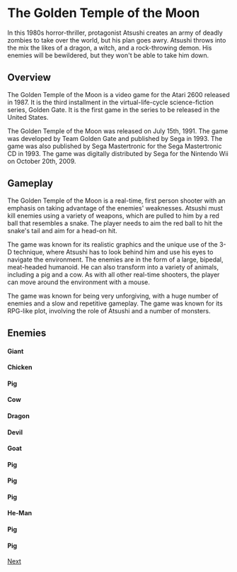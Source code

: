# The Golden Temple of the Moon

In this 1980s horror-thriller, protagonist Atsushi creates an army of deadly zombies to take over the world, but his plan goes awry. Atsushi throws into the mix the likes of a dragon, a witch, and a rock-throwing demon. His enemies will be bewildered, but they won't be able to take him down.

## Overview

The Golden Temple of the Moon is a video game for the Atari 2600 released in 1987. It is the third installment in the virtual-life-cycle science-fiction series, Golden Gate. It is the first game in the series to be released in the United States.

The Golden Temple of the Moon was released on July 15th, 1991. The game was developed by Team Golden Gate and published by Sega in 1993. The game was also published by Sega Mastertronic for the Sega Mastertronic CD in 1993. The game was digitally distributed by Sega for the Nintendo Wii on October 20th, 2009.

## Gameplay

The Golden Temple of the Moon is a real-time, first person shooter with an emphasis on taking advantage of the enemies' weaknesses. Atsushi must kill enemies using a variety of weapons, which are pulled to him by a red ball that resembles a snake. The player needs to aim the red ball to hit the snake's tail and aim for a head-on hit.

The game was known for its realistic graphics and the unique use of the 3-D technique, where Atsushi has to look behind him and use his eyes to navigate the environment. The enemies are in the form of a large, bipedal, meat-headed humanoid. He can also transform into a variety of animals, including a pig and a cow. As with all other real-time shooters, the player can move around the environment with a mouse.

The game was known for being very unforgiving, with a huge number of enemies and a slow and repetitive gameplay. The game was known for its RPG-like plot, involving the role of Atsushi and a number of monsters.

## Enemies

#### Giant

#### Chicken

#### Pig

#### Cow

#### Dragon

#### Devil

#### Goat

#### Pig

#### Pig

#### Pig

#### He-Man

#### Pig

#### Pig
[Next](220.md)